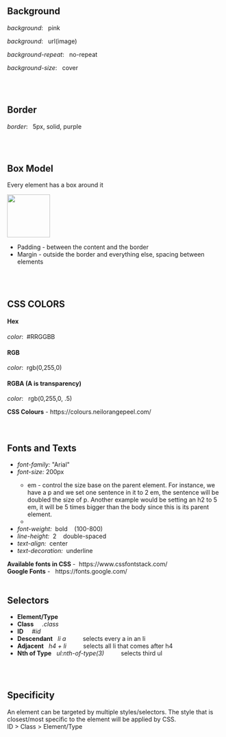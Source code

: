 <h2>Background</h2>
<p><em>background</em>: &nbsp; pink<br></p>
<p><em>background</em>: &nbsp;  url(image)<br></p>
<p><em>background-repeat</em>: &nbsp;  no-repeat <br></p>
<p><em>background-size</em>: &nbsp;  cover <br></p>
<br>
<br>



<h2>Border</h2>
<p><em>border</em>: &nbsp; 5px, solid, purple<br></p>
<br>
<br>

<h2>Box Model</h2>
<p>Every element has a box around it</p>
<img src="https://miro.medium.com/max/2948/1*gq1B7v2_gDEi3jkAwAvZNQ.png" height="100" width="100">
<ul>
  <li>Padding - between the content and the border</li>
  <li>Margin - outside the border and everything else, spacing between elements</li>
</ul>
<br>
<br>

<h2>CSS COLORS</h2>
<h4>Hex</h4>
<p>
  <em>color</em>:&nbsp;  #RRGGBB
</p>
<h4>RGB</h4>
<p>
  <em>color</em>:&nbsp;  rgb(0,255,0)
</p>
<h4>RGBA (A is transparency)</h4>
<p>
  <em>color</em>: &nbsp; rgb(0,255,0, .5)
</p>
<strong>CSS Colours</strong> - https://colours.neilorangepeel.com/
<br>
<br>
<br>



<h2>Fonts and Texts</h2>
<ul>
  <li><em>font-family:</em> "Arial"</li>
  <li><em>font-size:</em> 200px </li>
  <ul>
    <li>em - control the size base on the parent element. For instance, we have a p and we set one sentence in it to 2 em, the sentence will be doubled the size of p. Another example would be setting an h2 to 5 em, it will be 5 times bigger than the body since this is its parent element.<li/>
    </ul>
  <li><em>font-weight:</em>&nbsp;&nbsp;bold&nbsp;&nbsp;&nbsp;&nbsp;(100-800)</li>
  <li><em>line-height:&nbsp;&nbsp;</em>2&nbsp;&nbsp;&nbsp;&nbsp;double-spaced</li>
  <li><em>text-align:&nbsp;&nbsp;</em>center</li>
  <li><em>text-decoration:&nbsp;&nbsp;</em>underline</li>
  </ul>
<strong>Available fonts in CSS</strong> -&nbsp;&nbsp;https://www.cssfontstack.com/
 <br>
<strong>Google Fonts</strong> -&nbsp;&nbsp; https://fonts.google.com/
<br>
<br>




<h2>Selectors</h2>
<ul>
  <li><strong>Element/Type</strong></li>
  <li><strong>Class</strong>&nbsp;&nbsp;&nbsp;&nbsp; <em>.class</em></li>
  <li><strong>ID</strong>&nbsp;&nbsp;&nbsp;&nbsp; <em>#id</em></li>
  <li><strong>Descendant</strong>&nbsp;&nbsp; <em>li a</em> &nbsp;&nbsp;&nbsp;&nbsp;&nbsp;&nbsp;&nbsp;&nbsp; selects every a in an li</li>
  <li><strong>Adjacent</strong>&nbsp;&nbsp; <em>h4 + li</em> &nbsp;&nbsp;&nbsp;&nbsp;&nbsp;&nbsp;&nbsp;&nbsp; selects all li that comes after h4</li>
  <li><strong>Nth of Type</strong>&nbsp;&nbsp; <em>ul:nth-of-type(3)</em> &nbsp;&nbsp;&nbsp;&nbsp;&nbsp;&nbsp;&nbsp;&nbsp; selects third ul</li>
</ul>
<br>
<br>



<h2>Specificity</h2>
<p>An element can be targeted by multiple styles/selectors. The style that is closest/most specific to the element will be applied by CSS. 
  <br>
  ID > Class > Element/Type</p>


